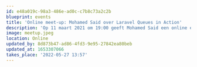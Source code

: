 ```yaml
---
id: e48a019c-98a3-486e-ad0c-c7b8c73a2c2b
blueprint: events
title: 'Online meet-up: Mohamed Said over Laravel Queues in Action'
description: 'Op 11 maart 2021 om 19:00 geeft Mohamed Said een online een talk over Queues in Laravel, speciaal voor DLF-leden. Mohamed (woonachtig in Egypte) werkt bij Laravel en is een van de rechterhanden van Taylor Otwell, de bedenker van Laravel.'
image: meetup.jpeg
location: Online
updated_by: 8d873b47-ad86-4fd3-9e95-27842ea80beb
updated_at: 1653307066
takes_place: '2022-05-27 13:57'
---
```

